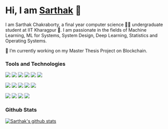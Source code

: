 # Hi, I am [Sarthak](https://sarthak-chakraborty.github.io/) 👋 

I am Sarthak Chakraborty, a final year computer science 👨‍💻 undergraduate student at IIT Kharagpur 🏫. I am passionate in the fields of Machine Learning, ML for Systems, System Design, Deep Learning, Statistics and Operating Systems. 

🔭 I’m currently working on my Master Thesis Project on Blockchain.

### Tools and Technologies 

![](https://img.shields.io/badge/OS-Linux-informational?style=flat&logo=ubuntu&logoColor=white&color=important)
![](https://img.shields.io/badge/Code-Python-informational?style=flat&logo=python&logoColor=white&color=important)
![](https://img.shields.io/badge/Code-C-informational?style=flat&logo=c&logoColor=white&color=important)
![](https://img.shields.io/badge/Code-C++-informational?style=flat&logo=cpp&logoColor=white&color=important)
![](https://img.shields.io/badge/Code-Java-informational?style=flat&logo=java&logoColor=white&color=important)
![](https://img.shields.io/badge/Code-SQL-informational?style=flat&logo=mysql&logoColor=white&color=important)

![](https://img.shields.io/badge/Packages-tensorflow-informational?style=flat&logo=tensorflow&logoColor=white&color=important)
![](https://img.shields.io/badge/Packages-keras-informational?style=flat&logo=keras&logoColor=white&color=important)
![](https://img.shields.io/badge/Packages-OpenCV-informational?style=flat&logo=opencv&logoColor=white&color=important)
![](https://img.shields.io/badge/Packages-scikit-learn-informational?style=flat&logo=sklearn&logoColor=white&color=important)
![](https://img.shields.io/badge/Packages-PyTorch-informational?style=flat&logo=pytorch&logoColor=white&color=important)

![](https://img.shields.io/badge/Tools-MongoDB-informational?style=flat&logo=mongodb&logoColor=white&color=important)
![](https://img.shields.io/badge/Tools-Docker-informational?style=flat&logo=docker&logoColor=white&color=important)
![](https://img.shields.io/badge/Tools-Kafka-informational?style=flat&logo=kafka&logoColor=white&color=important)
![](https://img.shields.io/badge/Editor-VSCode-informational?style=flat&logo=vscode&logoColor=white&color=important)


### Github Stats

[![Sarthak's github stats](https://github-readme-stats.vercel.app/api?username=sarthak-chakraborty&&hide=stars&count_private=true&show_icons=true&theme=great-gatsby)](https://github-readme-stats.vercel.app/api?username=sarthak-chakraborty&&hide=stars&count_private=true&show_icons=true&theme=great-gatsby)

<!--
[![Top Langs](https://github-readme-stats.vercel.app/api/top-langs/?username=sarthak-chakraborty&layout=compact&theme=great-gatsby)]()
-->


<!--
**sarthak-chakraborty/sarthak-chakraborty** is a ✨ _special_ ✨ repository because its `README.md` (this file) appears on your GitHub profile.

Here are some ideas to get you started:

- 🔭 I’m currently working on ...
- 🌱 I’m currently learning ...
- 👯 I’m looking to collaborate on ...
- 🤔 I’m looking for help with ...
- 💬 Ask me about ...
- 📫 How to reach me: ...
- 😄 Pronouns: ...
- ⚡ Fun fact: ...
-->

